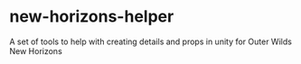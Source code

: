 # new-horizons-helper
 A set of tools to help with creating details and props in unity for Outer Wilds New Horizons
